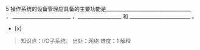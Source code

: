 5
操作系统的设备管理应具备的主要功能是___________________________________ ，
________________________ ，__________________ 和 _________________________ 。
- [x]  

> 知识点：I/O子系统。
> 出处：网络
> 难度：1
> 解释
